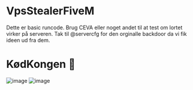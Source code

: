 # VpsStealerFiveM
Dette er basic runcode. Brug CEVA eller noget andet til at test om lortet virker på serveren. Tak til @servercfg for den orginalle backdoor da vi fik ideen ud fra dem. 

# KødKongen 🤡
![image](https://media.discordapp.net/attachments/826174306257600532/831106028006932510/unknown.png)
![image](https://user-images.githubusercontent.com/81833678/114391358-b12fd100-9b97-11eb-9788-eef16120b02a.png)
